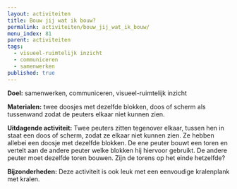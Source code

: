 ```yaml
---
layout: activiteiten
title: Bouw jij wat ik bouw?
permalink: activiteiten/bouw_jij_wat_ik_bouw/
menu_index: 81
parent: activiteiten
tags:
  - visueel-ruimtelijk inzicht
  - communiceren
  - samenwerken
published: true
---
```

**Doel:** samenwerken, communiceren, visueel-ruimtelijk inzicht

<p style="margin-top: 10px;"/>

**Materialen:** twee doosjes met dezelfde blokken, doos of scherm als tussenwand zodat de peuters elkaar niet kunnen zien.

<p style="margin-top: 10px;"/>

**Uitdagende activiteit:** Twee peuters zitten tegenover elkaar, tussen hen in staat een doos of scherm, zodat ze elkaar niet kunnen zien. Ze hebben allebei een doosje met dezelfde blokken. De ene peuter bouwt een toren en vertelt aan de andere peuter welke blokken hij hiervoor gebruikt. De andere peuter moet dezelfde toren bouwen. Zijn de torens op het einde hetzelfde?

<p style="margin-top: 10px;"/>

**Bijzonderheden:** Deze activiteit is ook leuk met een eenvoudige kralenplank met kralen.
